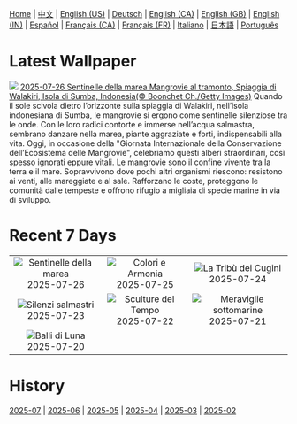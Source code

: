 [Home](../README.md) | [中文](zh-CN.md) | [English (US)](en-US.md) | [Deutsch](de-DE.md) | [English (CA)](en-CA.md) | [English (GB)](en-GB.md) | [English (IN)](en-IN.md) | [Español](es-ES.md) | [Français (CA)](fr-CA.md) | [Français (FR)](fr-FR.md) | [Italiano](it-IT.md) | [日本語](ja-JP.md) | [Português](pt-BR.md)

# Latest Wallpaper
![](https://www.bing.com/th?id=OHR.MangroveTwilight_IT-IT8283933203_UHD.jpg)
[2025-07-26 Sentinelle della marea Mangrovie al tramonto, Spiaggia di Walakiri, Isola di Sumba, Indonesia(© Boonchet Ch./Getty Images)](https://www.bing.com/th?id=OHR.MangroveTwilight_IT-IT8283933203_UHD.jpg)
Quando il sole scivola dietro l’orizzonte sulla spiaggia di Walakiri, nell’isola indonesiana di Sumba, le mangrovie si ergono come sentinelle silenziose tra le onde. Con le loro radici contorte e immerse nell’acqua salmastra, sembrano danzare nella marea, piante aggraziate e forti, indispensabili alla vita. Oggi, in occasione della "Giornata Internazionale della Conservazione dell’Ecosistema delle Mangrovie", celebriamo questi alberi straordinari, così spesso ignorati eppure vitali. Le mangrovie sono il confine vivente tra la terra e il mare. Sopravvivono dove pochi altri organismi riescono: resistono ai venti, alle mareggiate e al sale. Rafforzano le coste, proteggono le comunità dalle tempeste e offrono rifugio a migliaia di specie marine in via di sviluppo.

# Recent 7 Days
|  |  |  |
|:---:|:---:|:---:|
| ![](https://www.bing.com/th?id=OHR.MangroveTwilight_IT-IT8283933203_400x240.jpg "Sentinelle della marea") 2025-07-26 | ![](https://www.bing.com/th?id=OHR.LasPalmas_IT-IT1381176116_400x240.jpg "Colori e Armonia") 2025-07-25 | ![](https://www.bing.com/th?id=OHR.AshyWoodswallow_IT-IT1611565241_400x240.jpg "La Tribù dei Cugini") 2025-07-24 |
| ![](https://www.bing.com/th?id=OHR.AlassioLiguria_IT-IT1114546774_400x240.jpg "Silenzi salmastri") 2025-07-23 | ![](https://www.bing.com/th?id=OHR.BadlandsSunset_IT-IT3807784060_400x240.jpg "Sculture del Tempo") 2025-07-22 | ![](https://www.bing.com/th?id=OHR.AcroporaReef_IT-IT2371984871_400x240.jpg "Meraviglie sottomarine") 2025-07-21 |
| ![](https://www.bing.com/th?id=OHR.BigMoon_IT-IT7283568510_400x240.jpg "Balli di Luna") 2025-07-20 |  |  |

# History
[2025-07](../archives/wallpaper/it-IT/w_2025_07.md) | [2025-06](../archives/wallpaper/it-IT/w_2025_06.md) | [2025-05](../archives/wallpaper/it-IT/w_2025_05.md) | [2025-04](../archives/wallpaper/it-IT/w_2025_04.md) | [2025-03](../archives/wallpaper/it-IT/w_2025_03.md) | [2025-02](../archives/wallpaper/it-IT/w_2025_02.md)

